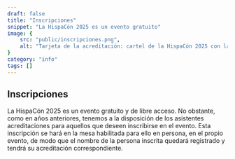 ```yaml
---
draft: false
title: "Inscripciones"
snippet: "La HispaCón 2025 es un evento gratuito"
image: {
    src: "public/inscripciones.png",
    alt: "Tarjeta de la acreditación: cartel de la HispaCón 2025 con la Torre de L'Aigua y el campo de cebollas lleno de espadas, con las fechas del evento y el logo de Pórtico y del Ajuntament de Sabadell"
}
category: "info"
tags: []
---
```


## Inscripciones

La HispaCón 2025 es un evento gratuito y de libre acceso. No obstante, como en años anteriores, tenemos a la disposición de los asistentes acreditaciones para aquellos que deseen inscribirse en el evento. Esta inscripción se hará en la mesa habilitada para ello en persona, en el propio evento, de modo que el nombre de la persona inscrita quedará registrado y tendrá su acreditación correspondiente.